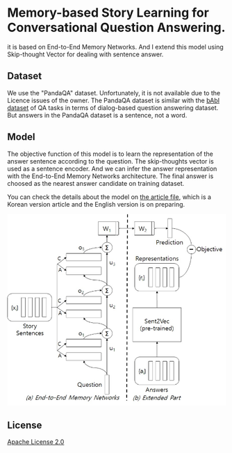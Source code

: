 # Memory-based Story Learning  for Conversational Question Answering.

it is based on End-to-End Memory Networks. And I extend this model using Skip-thought Vector for dealing with sentence answer. 

## Dataset

We use the "PandaQA" dataset. Unfortunately, it is not available due to the Licence issues of the owner. The PandaQA dataset is similar with the [bAbI dataset](https://research.fb.com/downloads/babi/) of QA tasks in terms of dialog-based question answering dataset. But answers in the PandaQA dataset is a sentence, not a word.

## Model

The objective function of this model is to learn the representation of the answer sentence according to the question. The skip-thoughts vector is used as a sentence encoder. And we can infer the answer representation with the End-to-End Memory Networks architecture. The final answer is choosed as the nearest answer candidate on training dataset.

You can check the details about the model on [the article file](/article/KCC2016_article_final.pdf), which is a Korean version article and the English version is on preparing.

![Extended End-to-End Memory Network](/article/model.jpg?raw=true)

## License

[Apache License 2.0](http://www.apache.org/licenses/LICENSE-2.0)
